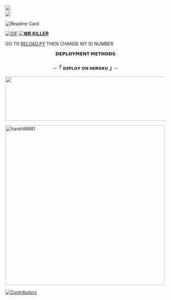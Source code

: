 <img src="https://user-images.githubusercontent.com/73097560/115834477-dbab4500-a447-11eb-908a-139a6edaec5c.gif"> 
<img src="https://camo.githubusercontent.com/82291b0fe831bfc6781e07fc5090cbd0a8b912bb8b8d4fec0696c881834f81ac/68747470733a2f2f70726f626f742e6d656469612f394575424971676170492e676966" width="800" height="3">
<img src="https://user-images.githubusercontent.com/73097560/115834477-dbab4500-a447-11eb-908a-139a6edaec5c.gif">

![Readme Card](https://github-readme-stats.vercel.app/api/pin/?username=harshil8981&repo=KILLER-MUSIC&theme=flag-india)

[![GIF](https://github.com/harshil8981/KILLER-MUSIC/blob/main/DAXXTEAM.gif)](https://github.com/harshil8981)
   [![𝐌𝐑.𝐊𝐈𝐋𝐋𝐄𝐑](https://github-stats-alpha.vercel.app/api?username=harshil8981 "MRKILLER")](https://github-stats-alpha.vercel.app/api?username=harshil8981 "MRKILLER")





GO TO [RELOAD.PY](https://github.com/harshil8981/KILLER-MUSIC/blob/Master/DAXXMUSIC/plugins/tools/reload.py) THEN CHANGE MY ID NUMBER 

<p align="center">
<b>𝗗𝗘𝗣𝗟𝗢𝗬𝗠𝗘𝗡𝗧 𝗠𝗘𝗧𝗛𝗢𝗗𝗦</b>
</p>

<h3 align="center">
    ─「 ᴅᴇᴩʟᴏʏ ᴏɴ ʜᴇʀᴏᴋᴜ 」─
</h3>

<p align="center"><a href="https://dashboard.heroku.com/new?template=https://github.com/tutorialwindoxIk/ISHU"> <img src="https://img.shields.io/badge/Deploy%20On%20Heroku-green?style=for-the-badge&logo=heroku" width="520" height="138.45"/></a></p>

<p><img width="500" align="center" src="https://github-readme-stats.vercel.app/api/top-langs?username=harshil8981&show_icons=true&locale=en&layout=compact" alt="harshil8981" /></p>

[![Contributors](https://contrib.rocks/image?repo=harshil8981/KILLER-MUSIC)](https://github.com/harshil8981/KILLER-MUSIC/graphs/contributors)

